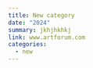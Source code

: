 ```yaml
---
title: New category
date: "2024"
summary: jkhjhkhkj
link: www.artforum.com
categories:
  - new
---
```

